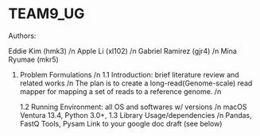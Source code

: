 # TEAM9_UG
Authors:

Eddie Kim (hmk3) /n Apple Li (xl102) /n Gabriel Ramirez (gjr4) /n Mina Ryumae (mkr5)

1. Problem Formulations /n
   1.1 Introduction: brief literature review and related works /n
       The plan is to create a long-read(Genome-scale) read mapper for mapping a set of reads to a reference genome.  /n
                      
   1.2 Running Environment: all OS and softwares w/ versions /n
       macOS Ventura 13.4, Python 3.0+, 
   1.3 Library Usage/dependencies /n
       Pandas, FastQ Tools, Pysam
Link to your google doc draft (see below)
